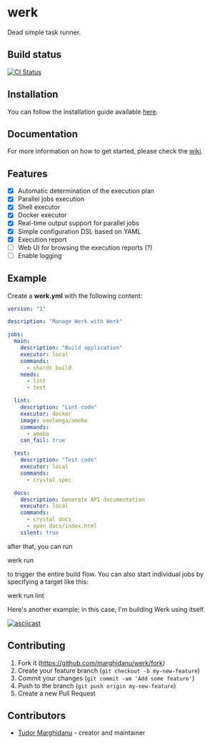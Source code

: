 # werk

Dead simple task runner.

## Build status

[![CI Status](https://github.com/marghidanu/werk/workflows/CI/badge.svg)](https://github.com/marghidanu/werk/actions)

## Installation

You can follow the installation guide available [here](https://github.com/marghidanu/werk/wiki/Installation).

## Documentation

For more information on how to get started, please check the [wiki](https://github.com/marghidanu/werk/wiki/Guide).

## Features

- [x] Automatic determination of the execution plan
- [x] Parallel jobs execution
- [x] Shell executor
- [x] Docker executor
- [x] Real-time output support for parallel jobs
- [x] Simple configuration DSL based on YAML
- [x] Execution report
- [ ] Web UI for browsing the execution reports (?)
- [ ] Enable logging

## Example

Create a **werk.yml** with the following content:

```yaml
version: "1"

description: "Manage Werk with Werk"

jobs:
  main:
    description: "Build application"
    executor: local
    commands:
      - shards build
    needs:
      - lint
      - test

  lint:
    description: "Lint code"
    executor: docker
    image: veelenga/ameba
    commands:
      - ameba
    can_fail: true

  test:
    description: "Test code"
    executor: local
    commands:
      - crystal spec

  docs:
    description: Generate API documentation
    executor: local
    commands:
      - crystal docs
      - open docs/index.html
    silent: true
```

after that, you can run

  werk run

to trigger the entire build flow. You can also start individual jobs by specifying a target like this:

  werk run lint

Here's another example; in this case, I'm building Werk using itself.

[![asciicast](https://asciinema.org/a/ssMl6y1R2RcaDgfTHj5uJejzH.svg)](https://asciinema.org/a/ssMl6y1R2RcaDgfTHj5uJejzH)

## Contributing

1. Fork it (<https://github.com/marghidanu/werk/fork>)
2. Create your feature branch (`git checkout -b my-new-feature`)
3. Commit your changes (`git commit -am 'Add some feature'`)
4. Push to the branch (`git push origin my-new-feature`)
5. Create a new Pull Request

## Contributors

- [Tudor Marghidanu](https://github.com/marghidanu) - creator and maintainer
